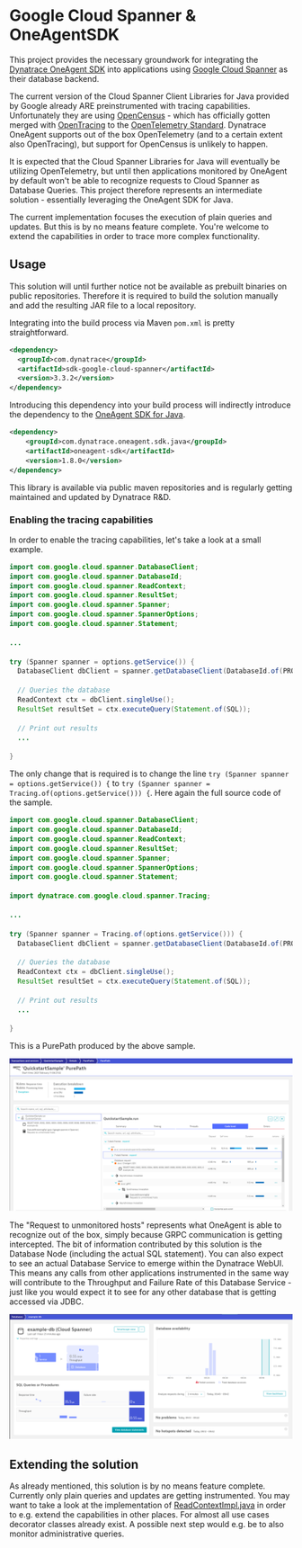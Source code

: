 # Google Cloud Spanner & OneAgentSDK

This project provides the necessary groundwork for integrating the [Dynatrace OneAgent SDK](https://www.dynatrace.com/support/help/extend-dynatrace/oneagent-sdk/) into applications using [Google Cloud Spanner](https://cloud.google.com/spanner) as their database backend.

The current version of the Cloud Spanner Client Libraries for Java provided by Google already ARE preinstrumented with tracing capabilities. Unfortunately they are using [OpenCensus](https://opencensus.io) - which has officially gotten merged with [OpenTracing](https://opentracing.io) to the [OpenTelemetry Standard](https://opentelemetry.io). Dynatrace OneAgent supports out of the box OpenTelemetry (and to a certain extent also OpenTracing), but support for OpenCensus is unlikely to happen.

It is expected that the Cloud Spanner Libraries for Java will eventually be utilizing OpenTelemetry, but until then applications monitored by OneAgent by default won't be able to recognize requests to Cloud Spanner as Database Queries.
This project therefore represents an intermediate solution - essentially leveraging the OneAgent SDK for Java.

The current implementation focuses the execution of plain queries and updates. But this is by no means feature complete. You're welcome to extend the capabilities in order to trace more complex functionality.

## Usage
This solution will until further notice not be available as prebuilt binaries on public repositories. Therefore it is required to build the solution manually and add the resulting JAR file to a local repository.

Integrating into the build process via Maven `pom.xml` is pretty straightforward.

```xml
<dependency>
  <groupId>com.dynatrace</groupId>
  <artifactId>sdk-google-cloud-spanner</artifactId>
  <version>3.3.2</version>
</dependency>
```
Introducing this dependency into your build process will indirectly introduce the dependency to the [OneAgent SDK for Java](https://github.com/Dynatrace/OneAgent-SDK-for-Java).
```xml
<dependency>
    <groupId>com.dynatrace.oneagent.sdk.java</groupId>
    <artifactId>oneagent-sdk</artifactId>
    <version>1.8.0</version>
</dependency>
```
This library is available via public maven repositories and is regularly getting maintained and updated by Dynatrace R&D.

### Enabling the tracing capabilities
In order to enable the tracing capabilities, let's take a look at a small example.

```java
import com.google.cloud.spanner.DatabaseClient;
import com.google.cloud.spanner.DatabaseId;
import com.google.cloud.spanner.ReadContext;
import com.google.cloud.spanner.ResultSet;
import com.google.cloud.spanner.Spanner;
import com.google.cloud.spanner.SpannerOptions;
import com.google.cloud.spanner.Statement;

...

try (Spanner spanner = options.getService()) {
  DatabaseClient dbClient = spanner.getDatabaseClient(DatabaseId.of(PROJECT_ID, INSTANCE_ID, DATABASE_ID));

  // Queries the database
  ReadContext ctx = dbClient.singleUse();		
  ResultSet resultSet = ctx.executeQuery(Statement.of(SQL));

  // Print out results
  ...

}
```

The only change that is required is to change the line ```try (Spanner spanner = options.getService()) {``` to ```try (Spanner spanner = Tracing.of(options.getService())) {```. Here again the full source code of the sample.

```java
import com.google.cloud.spanner.DatabaseClient;
import com.google.cloud.spanner.DatabaseId;
import com.google.cloud.spanner.ReadContext;
import com.google.cloud.spanner.ResultSet;
import com.google.cloud.spanner.Spanner;
import com.google.cloud.spanner.SpannerOptions;
import com.google.cloud.spanner.Statement;

import dynatrace.com.google.cloud.spanner.Tracing;

...

try (Spanner spanner = Tracing.of(options.getService())) {
  DatabaseClient dbClient = spanner.getDatabaseClient(DatabaseId.of(PROJECT_ID, INSTANCE_ID, DATABASE_ID));

  // Queries the database
  ReadContext ctx = dbClient.singleUse();		
  ResultSet resultSet = ctx.executeQuery(Statement.of(SQL));

  // Print out results
  ...

}
```

This is a PurePath produced by the above sample.

![PurePath](./doc/img/spanner-purepath.png)

The "Request to unmonitored hosts" represents what OneAgent is able to recognize out of the box, simply because GRPC communication is getting intercepted.
The bit of information contributed by this solution is the Database Node (including the actual SQL statement).
You can also expect to see an actual Database Service to emerge within the Dynatrace WebUI. This means any calls from other applications instrumented in the same way will contribute to the Throughput and Failure Rate of this Database Service - just like you would expect it to see for any other database that is getting accessed via JDBC.

![Database Service](./doc/img/spanner-db-service.png)


## Extending the solution
As already mentioned, this solution is by no means feature complete. Currently only plain queries and updates are getting instrumented.
You may want to take a look at the implementation of [ReadContextImpl.java](./src/main/java/dynatrace/com/google/cloud/spanner/ReadContextImpl.java) in order to e.g. extend the capabilities in other places. For almost all use cases decorator classes already exist. A possible next step would e.g. be to also monitor administrative queries.
